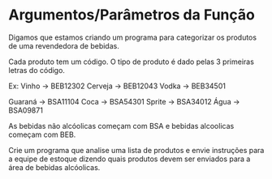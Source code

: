 <h1> Argumentos/Parâmetros da Função </h1> 


Digamos que estamos criando um programa para categorizar os produtos de uma revendedora de bebidas.

Cada produto tem um código. O tipo de produto é dado pelas 3 primeiras letras do código.

Ex:
Vinho -> BEB12302
Cerveja -> BEB12043
Vodka -> BEB34501

Guaraná -> BSA11104
Coca -> BSA54301
Sprite -> BSA34012
Água -> BSA09871

As bebidas não alcóolicas começam com BSA e bebidas alcoolicas começam com BEB.

Crie um programa que analise uma lista de produtos e envie instruções para a equipe de estoque dizendo quais produtos devem ser enviados para a área de bebidas alcóolicas.